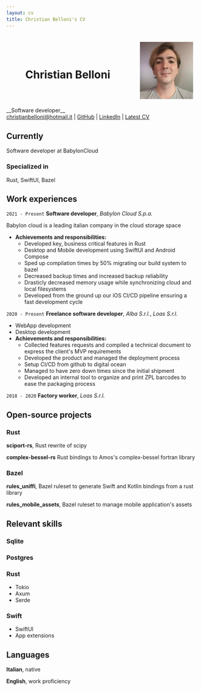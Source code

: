 ```yaml
---
layout: cv
title: Christian Belloni's CV
---
```

<div style="display: flex; justify-content: space-between; align-items:center; padding: 50px;">
    <h1>Christian Belloni</h1>
    <img src="./media/CV_Image.jpg" style="position: absolute; height: 150px; right: 25%"/>
</div>
__Software developer__
<div id="webaddress">
<a href="mailto:christianbelloni@hotmail.it">christianbelloni@hotmail.it</a>
| <a href="https://github.com/ChristianBelloni">GitHub</a>
| <a href="https://www.linkedin.com/in/christian-belloni-8b0406145/">LinkedIn</a>
| <a href="">Latest CV</a>
</div>


## Currently

Software developer at BabylonCloud

### Specialized in

Rust, SwiftUI, Bazel


## Work experiences

`2021 - Present`
__Software developer__, *Babylon Cloud S.p.a.*

Babylon cloud is a leading italian company in the cloud storage space

- __Achievements and responsibilities:__
    - Developed key, business critical features in Rust
    - Desktop and Mobile development using SwiftUI and Android Compose
    - Sped up compilation times by 50% migrating our build system to bazel
    - Decreased backup times and increased backup reliability
    - Drasticly decreased memory usage while synchronizing cloud and local filesystems
    - Developed from the ground up our iOS CI/CD pipeline ensuring a fast development cycle


 

`2020 - Present`
__Freelance software developer__, *Alba S.r.l.*, *Loas S.r.l.*
 - WebApp development
 - Desktop development
- __Achievements and responsibilities:__
    - Collected features requests and compiled a technical document to express the client's MVP requirements
    - Developed the product and managed the deployment process
    - Setup CI/CD from github to digital ocean
    - Managed to have zero down times since the initial shipment
    - Developed an internal tool to organize and print ZPL barcodes to ease the packaging process

`2018 - 2020`
__Factory worker__, *Loas S.r.l.*


## Open-source projects

### Rust

__sciport-rs__, Rust rewrite of scipy

__complex-bessel-rs__ Rust bindings to Amos's complex-bessel fortran library

### Bazel

__rules_uniffi__, Bazel ruleset to generate Swift and Kotlin bindings from a rust library

__rules_mobile_assets__, Bazel ruleset to manage mobile application's assets


## Relevant skills

### Sqlite

### Postgres

### Rust
 - Tokio
 - Axum
 - Serde

### Swift
 - SwiftUI
 - App extensions

## Languages

__Italian__, native

__English__, work proficiency

<!-- ### Footer

Last updated: May 2013 -->


